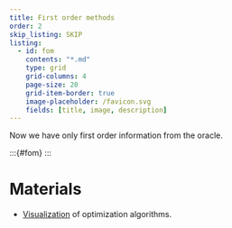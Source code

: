 ```yaml
---
title: First order methods
order: 2
skip_listing: SKIP
listing: 
  - id: fom
    contents: "*.md"
    type: grid
    grid-columns: 4
    page-size: 20
    grid-item-border: true
    image-placeholder: /favicon.svg
    fields: [title, image, description]
---
```


Now we have only first order information from the oracle.

:::{#fom}
:::

# Materials

* [Visualization](https://bl.ocks.org/EmilienDupont/aaf429be5705b219aaaf8d691e27ca87) of optimization algorithms.
